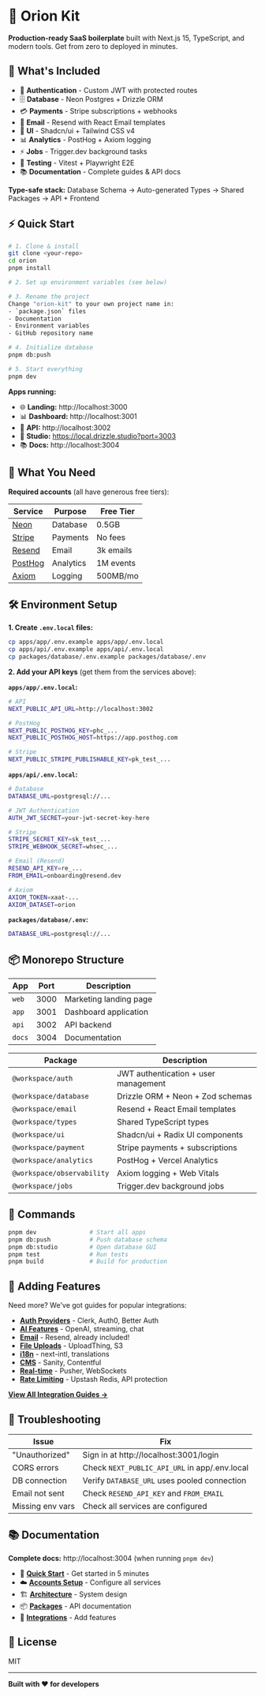 # 🚀 Orion Kit

**Production-ready SaaS boilerplate** built with Next.js 15, TypeScript, and modern tools. Get from zero to deployed in minutes.

## 🎯 What's Included

- 🔐 **Authentication** - Custom JWT with protected routes
- 🗄️ **Database** - Neon Postgres + Drizzle ORM
- 💳 **Payments** - Stripe subscriptions + webhooks
- 📧 **Email** - Resend with React Email templates
- 🎨 **UI** - Shadcn/ui + Tailwind CSS v4
- 📊 **Analytics** - PostHog + Axiom logging
- ⚡ **Jobs** - Trigger.dev background tasks
- 🧪 **Testing** - Vitest + Playwright E2E
- 📚 **Documentation** - Complete guides & API docs

**Type-safe stack:** Database Schema → Auto-generated Types → Shared Packages → API + Frontend

## ⚡ Quick Start

```bash
# 1. Clone & install
git clone <your-repo>
cd orion
pnpm install

# 2. Set up environment variables (see below)

# 3. Rename the project
Change "orion-kit" to your own project name in:
- `package.json` files
- Documentation
- Environment variables
- GitHub repository name

# 4. Initialize database
pnpm db:push

# 5. Start everything
pnpm dev
```

**Apps running:**

- 🌐 **Landing:** http://localhost:3000
- 📊 **Dashboard:** http://localhost:3001
- 🔌 **API:** http://localhost:3002
- 🎨 **Studio:** https://local.drizzle.studio?port=3003
- 📚 **Docs:** http://localhost:3004

## 🔧 What You Need

**Required accounts** (all have generous free tiers):

| Service                        | Purpose   | Free Tier |
| ------------------------------ | --------- | --------- |
| [Neon](https://neon.tech)      | Database  | 0.5GB     |
| [Stripe](https://stripe.com)   | Payments  | No fees   |
| [Resend](https://resend.com)   | Email     | 3k emails |
| [PostHog](https://posthog.com) | Analytics | 1M events |
| [Axiom](https://axiom.co)      | Logging   | 500MB/mo  |

## 🛠️ Environment Setup

**1. Create `.env.local` files:**

```bash
cp apps/app/.env.example apps/app/.env.local
cp apps/api/.env.example apps/api/.env.local
cp packages/database/.env.example packages/database/.env
```

**2. Add your API keys** (get them from the services above):

**`apps/app/.env.local`:**

```bash
# API
NEXT_PUBLIC_API_URL=http://localhost:3002

# PostHog
NEXT_PUBLIC_POSTHOG_KEY=phc_...
NEXT_PUBLIC_POSTHOG_HOST=https://app.posthog.com

# Stripe
NEXT_PUBLIC_STRIPE_PUBLISHABLE_KEY=pk_test_...
```

**`apps/api/.env.local`:**

```bash
# Database
DATABASE_URL=postgresql://...

# JWT Authentication
AUTH_JWT_SECRET=your-jwt-secret-key-here

# Stripe
STRIPE_SECRET_KEY=sk_test_...
STRIPE_WEBHOOK_SECRET=whsec_...

# Email (Resend)
RESEND_API_KEY=re_...
FROM_EMAIL=onboarding@resend.dev

# Axiom
AXIOM_TOKEN=xaat-...
AXIOM_DATASET=orion
```

**`packages/database/.env`:**

```bash
DATABASE_URL=postgresql://...
```

## 📦 Monorepo Structure

| App    | Port | Description            |
| ------ | ---- | ---------------------- |
| `web`  | 3000 | Marketing landing page |
| `app`  | 3001 | Dashboard application  |
| `api`  | 3002 | API backend            |
| `docs` | 3004 | Documentation          |

| Package                    | Description                          |
| -------------------------- | ------------------------------------ |
| `@workspace/auth`          | JWT authentication + user management |
| `@workspace/database`      | Drizzle ORM + Neon + Zod schemas     |
| `@workspace/email`         | Resend + React Email templates       |
| `@workspace/types`         | Shared TypeScript types              |
| `@workspace/ui`            | Shadcn/ui + Radix UI components      |
| `@workspace/payment`       | Stripe payments + subscriptions      |
| `@workspace/analytics`     | PostHog + Vercel Analytics           |
| `@workspace/observability` | Axiom logging + Web Vitals           |
| `@workspace/jobs`          | Trigger.dev background jobs          |

## 🚀 Commands

```bash
pnpm dev               # Start all apps
pnpm db:push           # Push database schema
pnpm db:studio         # Open database GUI
pnpm test              # Run tests
pnpm build             # Build for production
```

## 🔌 Adding Features

Need more? We've got guides for popular integrations:

- **[Auth Providers](/reference/integrations/auth/)** - Clerk, Auth0, Better Auth
- **[AI Features](/reference/integrations/ai/)** - OpenAI, streaming, chat
- **[Email](/reference/integrations/email/)** - Resend, already included!
- **[File Uploads](/reference/integrations/file-uploads/)** - UploadThing, S3
- **[i18n](/reference/integrations/i18n/)** - next-intl, translations
- **[CMS](/reference/integrations/cms/)** - Sanity, Contentful
- **[Real-time](/reference/integrations/realtime/)** - Pusher, WebSockets
- **[Rate Limiting](/reference/integrations/rate-limiting/)** - Upstash Redis, API protection

**[View All Integration Guides →](/reference/integrations/)**

## 🚨 Troubleshooting

| Issue            | Fix                                           |
| ---------------- | --------------------------------------------- |
| "Unauthorized"   | Sign in at http://localhost:3001/login        |
| CORS errors      | Check `NEXT_PUBLIC_API_URL` in app/.env.local |
| DB connection    | Verify `DATABASE_URL` uses pooled connection  |
| Email not sent   | Check `RESEND_API_KEY` and `FROM_EMAIL`       |
| Missing env vars | Check all services are configured             |

## 📚 Documentation

**Complete docs:** http://localhost:3004 (when running `pnpm dev`)

- 🚀 **[Quick Start](/quick-start)** - Get started in 5 minutes
- ☁️ **[Accounts Setup](/guide/accounts-setup)** - Configure all services
- 🏗️ **[Architecture](/architecture/overview)** - System design
- 📦 **[Packages](/packages)** - API documentation
- 🔌 **[Integrations](/reference/integrations)** - Add features

## 📝 License

MIT

---

**Built with ❤️ for developers**
